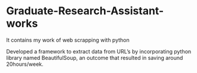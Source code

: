 # Graduate-Research-Assistant-works
It contains my work of web scrapping with python

Developed a framework to extract data from URL’s by incorporating python library named BeautifulSoup, an outcome that resulted in saving around 20hours/week.
